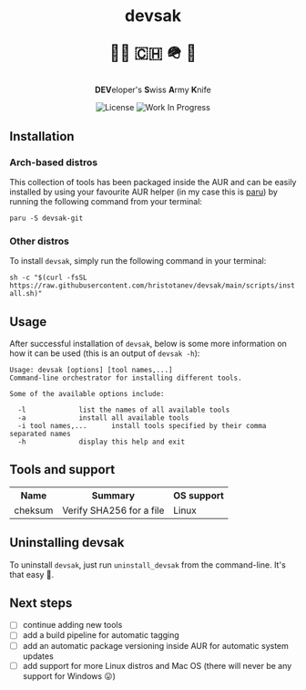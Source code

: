 <h1 align="center">
  devsak
  
  🧑‍💻 🇨🇭 🪖 🔪
</h1>
<div align="center">
  <strong>DEV</strong>eloper's <strong>S</strong>wiss <strong>A</strong>rmy <strong>K</strong>nife
  
  ![License](https://img.shields.io/github/license/hristotanev/devsak?color=lightgrey&style=for-the-badge)
  ![Work In Progress](https://img.shields.io/badge/Work%20In%20Progress-orange?style=for-the-badge)
</div>

## Installation
### Arch-based distros
This collection of tools has been packaged inside the AUR and can be easily installed by using your favourite AUR helper (in my case this is [paru](https://github.com/morganamilo/paru)) by running the following command from your terminal:

`paru -S devsak-git`

### Other distros
To install `devsak`, simply run the following command in your terminal:

`sh -c "$(curl -fsSL https://raw.githubusercontent.com/hristotanev/devsak/main/scripts/install.sh)"`

## Usage
After successful installation of `devsak`, below is some more information on how it can be used (this is an output of `devsak -h`):
```
Usage: devsak [options] [tool names,...]
Command-line orchestrator for installing different tools.

Some of the available options include:

  -l			 list the names of all available tools
  -a			 install all available tools
  -i tool names,...      install tools specified by their comma separated names
  -h			 display this help and exit
```

## Tools and support
<table>
  <tr>
    <th>Name</th>
    <th>Summary</th>
    <th>OS support</th>
  </tr>
  <tr>
    <td>cheksum</td>
    <td>Verify SHA256 for a file</td>
    <td>Linux</td>
  </tr>
</table>

## Uninstalling devsak
To uninstall `devsak`, just run `uninstall_devsak` from the command-line. It's that easy 🙂.

## Next steps
- [ ] continue adding new tools
- [ ] add a build pipeline for automatic tagging
- [ ] add an automatic package versioning inside AUR for automatic system updates
- [ ] add support for more Linux distros and Mac OS (there will never be any support for Windows 😛)
